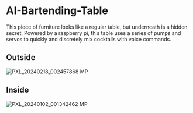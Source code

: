 # AI-Bartending-Table
This piece of furniture looks like a regular table, but underneath is a hidden secret. Powered by a raspberry pi, this table uses a series of pumps and servos to quickly and discretely mix cocktails with voice commands.
## Outside
![PXL_20240218_002457868 MP](https://github.com/Angeraa/AI-Bartending-Table/assets/82167983/2037c1fd-068a-493b-a3e4-80e2fe5d3143)

## Inside
![PXL_20240102_001342462 MP](https://github.com/Angeraa/AI-Bartending-Table/assets/82167983/9c4ec096-0817-44db-8f91-0428dec37ee3)
